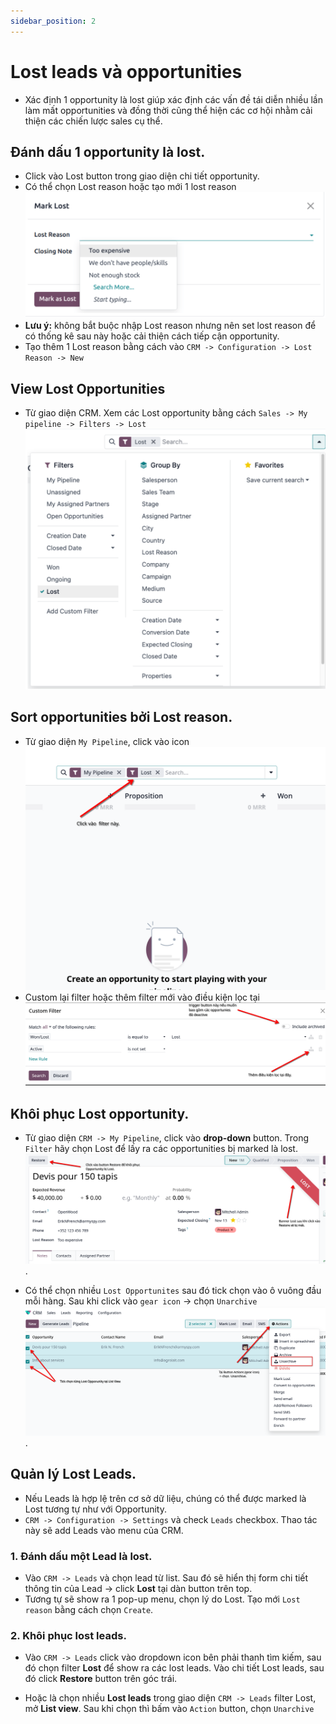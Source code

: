 ```yaml
---
sidebar_position: 2
---
```


# Lost leads và opportunities

- Xác định 1 opportunity là lost giúp xác định các vấn đề tái diễn nhiều lần làm mất opportunities và đồng thời cũng thể hiện các cơ hội nhằm cải thiện các chiến lược sales cụ thể.

## Đánh dấu 1 opportunity là lost.

- Click vào Lost button trong giao diện chi tiết opportunity.
- Có thể chọn Lost reason hoặc tạo mới 1 lost reason ![Lost reason](../img/lost_reason.png)
- **Lưu ý:** không bắt buộc nhập Lost reason nhưng nên set lost reason để có thống kê sau này hoặc cải thiện cách tiếp cận opportunity.
- Tạo thêm 1 Lost reason bằng cách vào `CRM -> Configuration -> Lost Reason -> New`

## View Lost Opportunities

- Từ giao diện CRM. Xem các Lost opportunity bằng cách `Sales -> My pipeline -> Filters -> Lost` ![Lost opportunities](../img/view_lost_opportunities.png)

## Sort opportunities bởi Lost reason.

- Từ giao diện `My Pipeline`, click vào icon ![filter](../img/filter_lost.png)
- Custom lại filter hoặc thêm filter mới vào điều kiện lọc tại ![đây](../img/filter_sort_lost.png)

## Khôi phục Lost opportunity.

- Từ giao diện `CRM -> My Pipeline`, click vào **drop-down** button. Trong `Filter` hãy chọn Lost để lấy ra các opportunities bị marked là lost.
  ![Như hình](../img/restore_lost_lead.png).

- Có thể chọn nhiều `Lost Opportunites` sau đó tick chọn vào ô vuông đầu mỗi hàng. Sau khi click vào `gear icon` -> chọn `Unarchive`
  ![hình](../img/restore_multiple_lost_leads.png).

## Quản lý Lost Leads.

- Nếu Leads là hợp lệ trên cơ sở dữ liệu, chúng có thể được marked là Lost tương tự như với Opportunity.
- `CRM -> Configuration -> Settings` và check `Leads` checkbox. Thao tác này sẽ add Leads vào menu của CRM.

### 1. Đánh dấu một Lead là lost.

- Vào `CRM -> Leads` và chọn lead từ list. Sau đó sẽ hiển thị form chi tiết thông tin của Lead -> click **Lost** tại dàn button trên top.
- Tương tự sẽ show ra 1 pop-up menu, chọn lý do Lost. Tạo mới `Lost reason` bằng cách chọn `Create`.

### 2. Khôi phục lost leads.

- Vào `CRM -> Leads` click vào dropdown icon bên phải thanh tìm kiếm, sau đó chọn filter **Lost** để show ra các lost leads.
  Vào chi tiết Lost leads, sau đó click **Restore** button trên góc trái.

- Hoặc là chọn nhiều **Lost leads** trong giao diện `CRM -> Leads` filter Lost, mở **List view**. Sau khi chọn thì bấm vào
  `Action` button, chọn `Unarchive`
